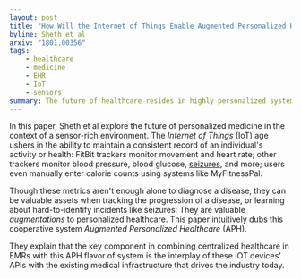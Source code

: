 ```yaml
---
layout: post
title: "How	Will the Internet of Things Enable Augmented Personalized Health?"
byline: Sheth et al
arxiv: "1801.00356"
tags:
    - healthcare
    - medicine
    - EHR
    - IoT
    - sensors
summary: The future of healthcare resides in highly personalized systems such as wearable monitors, which will be integrated with more conventional electronic medical records to augment the existing patient records.
---
```


In this paper, Sheth et al explore the future of personalized medicine in the context of a sensor-rich environment. The _Internet of Things_ (IoT) age ushers in the ability to maintain a consistent record of an individual's activity or health: FitBit trackers monitor movement and heart rate; other trackers monitor blood pressure, blood glucose, [seizures](https://www.hopkinsmedicine.org/news/media/releases/johns_hopkins_epilepsy_study_is_first_researchkit_app_to_use_apple_watch), and more; users even manually enter calorie counts using systems like MyFitnessPal.

Though these metrics aren't enough alone to diagnose a disease, they can be valuable assets when tracking the progression of a disease, or learning about hard-to-identify incidents like seizures: They are valuable _augmentations_ to personalized healthcare. This paper intuitively dubs this cooperative system _Augmented Personalized Healthcare_ (APH).

They explain that the key component in combining centralized healthcare in EMRs with this APH flavor of system is the interplay of these IOT devices' APIs with the existing medical infrastructure that drives the industry today.
